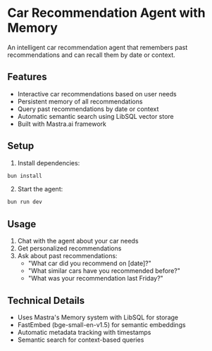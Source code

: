 # Car Recommendation Agent with Memory

An intelligent car recommendation agent that remembers past recommendations and
can recall them by date or context.

## Features

- Interactive car recommendations based on user needs
- Persistent memory of all recommendations
- Query past recommendations by date or context
- Automatic semantic search using LibSQL vector store
- Built with Mastra.ai framework

## Setup

1. Install dependencies:

```bash
bun install
```

2. Start the agent:

```bash
bun run dev
```

## Usage

1. Chat with the agent about your car needs
2. Get personalized recommendations
3. Ask about past recommendations:
   - "What car did you recommend on [date]?"
   - "What similar cars have you recommended before?"
   - "What was your recommendation last Friday?"

## Technical Details

- Uses Mastra's Memory system with LibSQL for storage
- FastEmbed (bge-small-en-v1.5) for semantic embeddings
- Automatic metadata tracking with timestamps
- Semantic search for context-based queries
